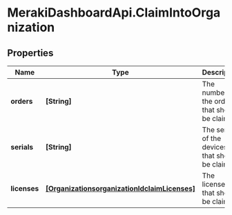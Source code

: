 # MerakiDashboardApi.ClaimIntoOrganization

## Properties
Name | Type | Description | Notes
------------ | ------------- | ------------- | -------------
**orders** | **[String]** | The numbers of the orders that should be claimed | [optional] 
**serials** | **[String]** | The serials of the devices that should be claimed | [optional] 
**licenses** | [**[OrganizationsorganizationIdclaimLicenses]**](OrganizationsorganizationIdclaimLicenses.md) | The licenses that should be claimed | [optional] 


